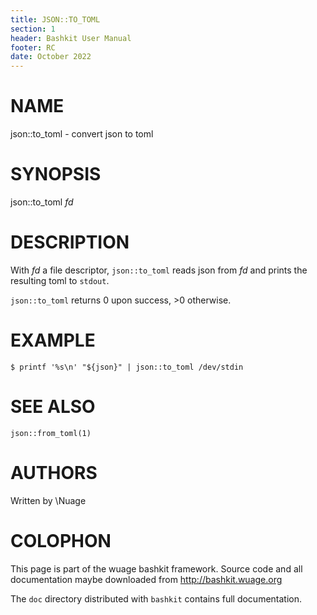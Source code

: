 ```yaml
---
title: JSON::TO_TOML
section: 1
header: Bashkit User Manual
footer: RC
date: October 2022
---
```


# NAME

json::to_toml - convert json to toml

# SYNOPSIS

json::to_toml *fd*

# DESCRIPTION

With *fd* a file descriptor, `json::to_toml` reads json from *fd*
and prints the resulting toml to `stdout`.

`json::to_toml` returns 0 upon success, >0 otherwise.

# EXAMPLE

    $ printf '%s\n' "${json}" | json::to_toml /dev/stdin

# SEE ALSO

`json::from_toml(1)`

# AUTHORS
Written by \\Nuage

# COLOPHON
This page is part of the wuage bashkit framework. Source code and all
documentation maybe downloaded from <http://bashkit.wuage.org>

The `doc` directory distributed with `bashkit` contains full documentation.
